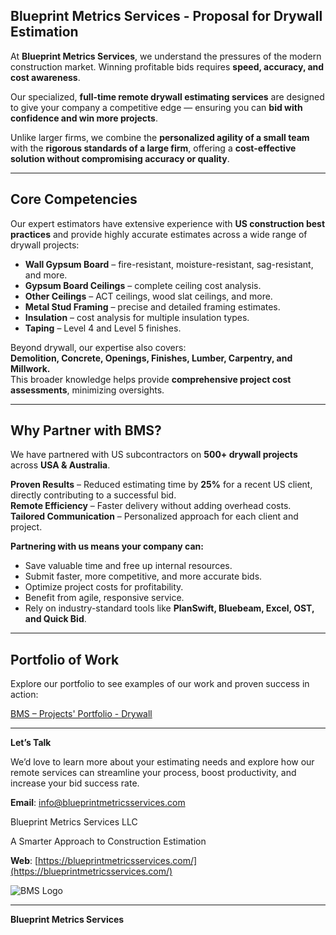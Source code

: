## Blueprint Metrics Services - Proposal for Drywall Estimation
At **Blueprint Metrics Services**, we understand the pressures of the modern construction market. Winning profitable bids requires **speed, accuracy, and cost awareness**.  

Our specialized, **full-time remote drywall estimating services** are designed to give your company a competitive edge — ensuring you can **bid with confidence and win more projects**.  

Unlike larger firms, we combine the **personalized agility of a small team** with the **rigorous standards of a large firm**, offering a **cost-effective solution without compromising accuracy or quality**.  

---

## Core Competencies  
Our expert estimators have extensive experience with **US construction best practices** and provide highly accurate estimates across a wide range of drywall projects:  

- **Wall Gypsum Board** – fire-resistant, moisture-resistant, sag-resistant, and more.  
- **Gypsum Board Ceilings** – complete ceiling cost analysis.  
- **Other Ceilings** – ACT ceilings, wood slat ceilings, and more.  
- **Metal Stud Framing** – precise and detailed framing estimates.  
- **Insulation** – cost analysis for multiple insulation types.  
- **Taping** – Level 4 and Level 5 finishes.  

Beyond drywall, our expertise also covers:  
**Demolition, Concrete, Openings, Finishes, Lumber, Carpentry, and Millwork.**  
This broader knowledge helps provide **comprehensive project cost assessments**, minimizing oversights.  

---

## Why Partner with BMS?  
We have partnered with US subcontractors on **500+ drywall projects** across **USA & Australia**.  

**Proven Results** – Reduced estimating time by **25%** for a recent US client, directly contributing to a successful bid.  
**Remote Efficiency** – Faster delivery without adding overhead costs.  
**Tailored Communication** – Personalized approach for each client and project.  

**Partnering with us means your company can:**  
- Save valuable time and free up internal resources.  
- Submit faster, more competitive, and more accurate bids.  
- Optimize project costs for profitability.  
- Benefit from agile, responsive service.  
- Rely on industry-standard tools like **PlanSwift, Bluebeam, Excel, OST, and Quick Bid**.  

---

## Portfolio of Work  

Explore our portfolio to see examples of our work and proven success in action:

[BMS – Projects' Portfolio - Drywall](https://drive.google.com/drive/folders/13TWPwXSJJyOJkgusCxpqWe_iYDQ6xiW9?usp=sharing)

---

**Let’s Talk**

We’d love to learn more about your estimating needs and explore how our remote services can streamline your process, boost productivity, and increase your bid success rate.

**Email**: [info@blueprintmetricsservices.com](mailto:info@blueprintmetricsservices.com)

Blueprint Metrics Services LLC

A Smarter Approach to Construction Estimation

**Web**: [https://blueprintmetricsservices.com/](https://blueprintmetricsservices.com/)

![BMS Logo](https://github.com/user-attachments/assets/49a377e9-2c8f-46d5-818f-8393d6ee1a52)


---

**Blueprint Metrics Services**
